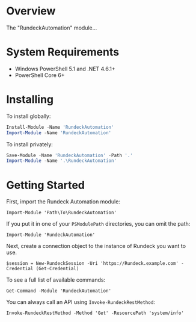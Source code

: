 # Overview

The "RundeckAutomation" module...

# System Requirements

* Windows PowerShell 5.1 and .NET 4.6.1+
* PowerShell Core 6+

# Installing

To install globally:

```powershell
Install-Module -Name 'RundeckAutomation'
Import-Module -Name 'RundeckAutomation'
```

To install privately:

```powershell
Save-Module -Name 'RundeckAutomation' -Path '.'
Import-Module -Name '.\RundeckAutomation'
```

# Getting Started

First, import the Rundeck Automation module:

    Import-Module 'Path\To\RundeckAutomation'
    
If you put it in one of your `PSModulePath` directories, you can omit the path:

    Import-Module 'RundeckAutomation'
 
Next, create a connection object to the instance of Rundeck you want to use.

    $session = New-RundeckSession -Uri 'https://Rundeck.example.com' -Credential (Get-Credential)

To see a full list of available commands:

    Get-Command -Module 'RundeckAutomation'
    
You can always call an API using `Invoke-RundeckRestMethod`:

    Invoke-RundeckRestMethod -Method 'Get' -ResourcePath 'system/info'
